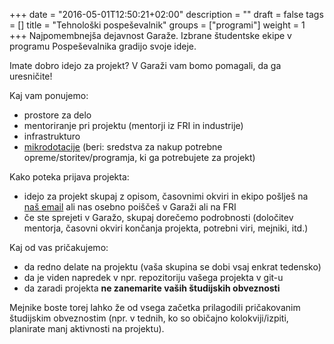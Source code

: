 +++
date = "2016-05-01T12:50:21+02:00"
description = ""
draft = false
tags = []
title = "Tehnološki pospeševalnik"
groups = ["programi"]
weight = 1
+++
Najpomembnejša dejavnost Garaže. Izbrane študentske ekipe v programu Pospeševalnika gradijo svoje ideje.
<!--more-->

Imate dobro idejo za projekt? V Garaži vam bomo pomagali, da ga uresničite!

Kaj vam ponujemo:

- prostore za delo
- mentoriranje pri projektu (mentorji iz FRI in industrije)
- infrastrukturo
- [mikrodotacije](/faq/accelerator/microgrants) (beri: sredstva za nakup potrebne opreme/storitev/programja, ki ga potrebujete za projekt)

Kako poteka prijava projekta:

- idejo za projekt skupaj z opisom, časovnimi okviri in ekipo pošlješ na
  [naš email](mailto:garaza@fri.uni-lj.si) ali nas osebno poiščeš v Garaži ali na FRI
- če ste sprejeti v Garažo, skupaj dorečemo podrobnosti (določitev mentorja,
  časovni okviri končanja projekta, potrebni viri, mejniki, itd.)

Kaj od vas pričakujemo:

- da redno delate na projektu (vaša skupina se dobi vsaj enkrat tedensko)
- da je viden napredek v npr. repozitoriju vašega projekta v git-u
- da zaradi projekta **ne zanemarite vaših študijskih obveznosti**

Mejnike boste torej lahko že od vsega začetka prilagodili pričakovanim študijskim obveznostim (npr. v tednih,
ko so običajno kolokviji/izpiti, planirate manj aktivnosti na projektu).
